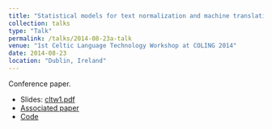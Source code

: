 ```yaml
---
title: "Statistical models for text normalization and machine translation"
collection: talks
type: "Talk"
permalink: /talks/2014-08-23a-talk
venue: "1st Celtic Language Technology Workshop at COLING 2014"
date: 2014-08-23
location: "Dublin, Ireland"
---
```


Conference paper.

* Slides: [cltw1.pdf](/files/cltw1.pdf)
* [Associated paper](/publication/2014-08-23-standardizer-and-gd2ga)
* [Code](/software/2013-02-15-software)
